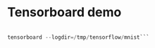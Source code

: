 # Tensorboard demo
```python mnist_with_summaries.py

tensorboard --logdir=/tmp/tensorflow/mnist```
